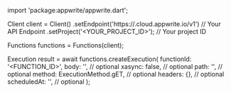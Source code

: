import 'package:appwrite/appwrite.dart';

Client client = Client()
    .setEndpoint('https://<REGION>.cloud.appwrite.io/v1') // Your API Endpoint
    .setProject('<YOUR_PROJECT_ID>'); // Your project ID

Functions functions = Functions(client);

Execution result = await functions.createExecution(
    functionId: '<FUNCTION_ID>',
    body: '<BODY>', // optional
    xasync: false, // optional
    path: '<PATH>', // optional
    method: ExecutionMethod.gET, // optional
    headers: {}, // optional
    scheduledAt: '', // optional
);
